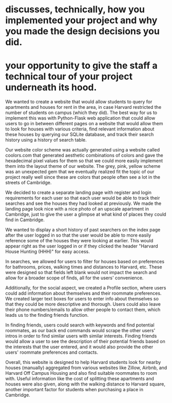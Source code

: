 # discusses, technically, how you implemented your project and why you made the design decisions you did.
# your opportunity to give the staff a technical tour of your project underneath its hood.

We wanted to create a website that would allow students to query for apartments and houses for rent in the area, in case Harvard restricted the number of students on campus
(which they did). The best way for us to implement this was with Python-Flask web application that could allow users to go in between different pages on a website that would allow them to
look for houses with various criteria, find relevant information about these houses by querying our SQLite database, and track their search history using a history of search table.

Our website color scheme was actually generated using a website called coolors.com that generated aesthetic combinations of colors and gave the hexadecimal pixel values for them
so that we could more easily implement them into the layout theme of our website. The grey, pink, yellow scheme was an unexpected gem that we eventually realized fit the topic
of our project really well since these are colors that people often see a lot in the streets of Cambridge.

We decided to create a separate landing page with register and login requirements for each user so that each user would be able to track their searches and see the houses they had
looked at previously. We made the landing page look nice with a nice photo of an upscale apartment in Cambridge, just to give the user a glimpse at what kind of places they could
find in Cambridge.

We wanted to display a short history of past searchers on the index page after the user logged in so that the user would be able to more easily reference some of the houses they
were looking at earlier. This would appear right as the user logged in or if they clicked the header "Harvard House Hunting (HHH)" for easy access.

In searches, we allowed for users to filter for houses based on preferences for bathrooms, prices, walking times and distances to Harvard, etc. These were designed so that fields
left blank would not impact the search and allow for a broader scope of finds, all for the users' convenience.

Additionally, for the social aspect, we created a Profile section, where users could add information about themselves and their roommate preferences. We created larger text boxes
for users to enter info about themselves so that they could be more descriptive and thorough. Users could also leave their phone numbers/emails to allow other people to contact them,
which leads us to the finding friends function.

In finding friends, users could search with keywords and find potential roommates, as our back end commands would scrape the other users' intros in order to find similar users
with similar interests. Finding friends would allow a user to see the description of their potential friends based on the interests that the user entered, and it would also provide
the other users' roommate preferences and contacts.

Overall, this website is designed to help Harvard students look for nearby houses (manually) aggregated from various websites like Zillow, Airbnb, and Harvard Off Campus Housing
and also find suitable roommates to room with. Useful information like the cost of splitting these apartments and houses were also given, along with the walking distance to
Harvard square, another important factor for students when purchasing a place in Cambridge.



